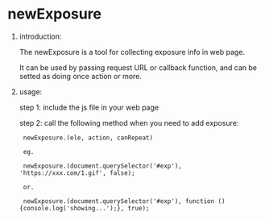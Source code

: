 # newExposure

1. introduction:

    The newExposure is a tool for collecting exposure info in web page.

    It can be used by passing request URL or callback function, and can be setted as doing once action or more.



2. usage:

    step 1: include the js file in your web page

    step 2: call the following method when you need to add exposure:

        newExposure.(ele, action, canRepeat)

        eg.

        newExposure.(document.querySelector('#exp'), 'https://xxx.com/1.gif', false);

        or.

        newExposure.(document.querySelector('#exp'), function () {console.log('showing...');}, true);
